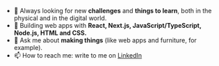 - 🌱 Always looking for new **challenges** and **things to learn**, both in the physical and in the digital world.
- 🚀 Building web apps with **React, Next.js, JavaScript/TypeScript, Node.js, HTML and CSS.**
- 💬 Ask me about **making things** (like web apps and furniture, for example).
- 📫 How to reach me: write to me on [LinkedIn](https://www.linkedin.com/in/sarahfaustmann/ "Sarah on LinkedIn")
